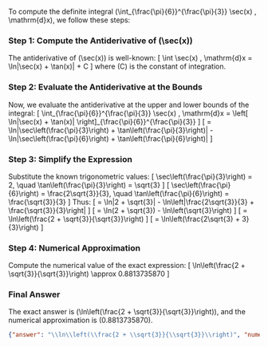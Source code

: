 To compute the definite integral \(\int_{\frac{\pi}{6}}^{\frac{\pi}{3}} \sec(x) \, \mathrm{d}x\), we follow these steps:

### Step 1: Compute the Antiderivative of \(\sec(x)\)
The antiderivative of \(\sec(x)\) is well-known:
\[
\int \sec(x) \, \mathrm{d}x = \ln|\sec(x) + \tan(x)| + C
\]
where \(C\) is the constant of integration.

### Step 2: Evaluate the Antiderivative at the Bounds
Now, we evaluate the antiderivative at the upper and lower bounds of the integral:
\[
\int_{\frac{\pi}{6}}^{\frac{\pi}{3}} \sec(x) \, \mathrm{d}x = \left[ \ln|\sec(x) + \tan(x)| \right]_{\frac{\pi}{6}}^{\frac{\pi}{3}}
\]
\[
= \ln|\sec\left(\frac{\pi}{3}\right) + \tan\left(\frac{\pi}{3}\right)| - \ln|\sec\left(\frac{\pi}{6}\right) + \tan\left(\frac{\pi}{6}\right)|
\]

### Step 3: Simplify the Expression
Substitute the known trigonometric values:
\[
\sec\left(\frac{\pi}{3}\right) = 2, \quad \tan\left(\frac{\pi}{3}\right) = \sqrt{3}
\]
\[
\sec\left(\frac{\pi}{6}\right) = \frac{2\sqrt{3}}{3}, \quad \tan\left(\frac{\pi}{6}\right) = \frac{\sqrt{3}}{3}
\]
Thus:
\[
= \ln|2 + \sqrt{3}| - \ln\left|\frac{2\sqrt{3}}{3} + \frac{\sqrt{3}}{3}\right|
\]
\[
= \ln(2 + \sqrt{3}) - \ln\left(\sqrt{3}\right)
\]
\[
= \ln\left(\frac{2 + \sqrt{3}}{\sqrt{3}}\right)
\]
\[
= \ln\left(\frac{2\sqrt{3} + 3}{3}\right)
\]

### Step 4: Numerical Approximation
Compute the numerical value of the exact expression:
\[
\ln\left(\frac{2 + \sqrt{3}}{\sqrt{3}}\right) \approx 0.8813735870
\]

### Final Answer
The exact answer is \(\ln\left(\frac{2 + \sqrt{3}}{\sqrt{3}}\right)\), and the numerical approximation is \(0.8813735870\).

```json
{"answer": "\\ln\\left(\\frac{2 + \\sqrt{3}}{\\sqrt{3}}\\right)", "numerical_answer": "0.8813735870"}
```
